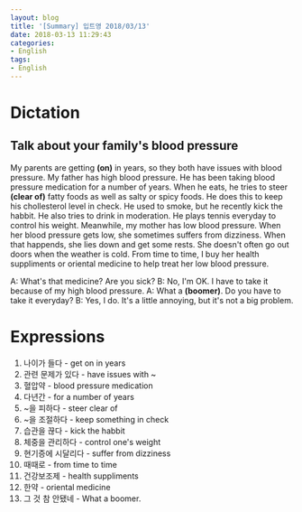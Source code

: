 ```yaml
---
layout: blog
title: '[Summary] 입트영 2018/03/13'
date: 2018-03-13 11:29:43
categories:
- English
tags:
- English
---
```


# Dictation
## Talk about your family's blood pressure

My parents are getting **(on)** in years, so they both have issues with blood pressure. My father has high blood pressure. He has been taking blood pressure medication for a number of years. When he eats, he tries to steer **(clear of)** fatty foods as well as salty or spicy foods. He does this to keep his chollesterol level in check. He used to smoke, but he recently kick the habbit. He also tries to drink in moderation. He plays tennis everyday to control his weight. Meanwhile, my mother has low blood pressure. When her blood pressure gets low, she sometimes suffers from dizziness. When that happends, she lies down and get some rests. She doesn't often go out doors when the weather is cold. From time to time, I buy her health suppliments or oriental medicine to help treat her low blood pressure.

A: What's that medicine? Are you sick?
B: No, I'm OK. I have to take it because of my high blood pressure.
A: What a **(boomer)**. Do you have to take it everyday?
B: Yes, I do. It's a little annoying, but it's not a big problem.

# Expressions
1. 나이가 들다 - get on in years
2. 관련 문제가 있다 - have issues with ~
3. 혈압약 - blood pressure medication
4. 다년간 - for a number of years
5. ~을 피하다 - steer clear of
6. ~을 조절하다 - keep something in check
7. 습관을 끊다 - kick the habbit
8. 체중을 관리하다 - control one's weight
9. 현기증에 시달리다 - suffer from dizziness
10. 때때로 - from time to time
11. 건강보조제 - health suppliments
12. 한약 - oriental medicine
13. 그 것 참 안됐네 - What a boomer.


